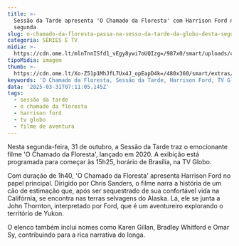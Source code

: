 ```yaml
---
title: >-
  Sessão da Tarde apresenta 'O Chamado da Floresta' com Harrison Ford nesta
  segunda
slug: o-chamado-da-floresta-passa-na-sesso-da-tarde-da-globo-desta-segunda
categoria: SÉRIES E TV
midia: >-
  https://cdn.ome.lt/mlnTnnISfd1_vEgy8ywi7oUQIzg=/987x0/smart/uploads/conteudo/fotos/ochamadodafloresta.jpg
tipoMidia: imagem
thumb: >-
  https://cdn.ome.lt/Xo-Z51p1MhJfL7Ux4J_opEapD4k=/480x360/smart/extras/conteudos/ochamadodafloresta.jpg
keywords: 'O Chamado da Floresta, Sessão da Tarde, Harrison Ford, TV Globo, filme 2020'
data: '2025-03-31T07:11:05.145Z'
tags:
  - sessão da tarde
  - o chamado da floresta
  - harrison ford
  - tv globo
  - filme de aventura
---
```


Nesta segunda-feira, 31 de outubro, a Sessão da Tarde traz o emocionante filme 'O Chamado da Floresta', lançado em 2020. A exibição está programada para começar às 15h25, horário de Brasília, na TV Globo.

Com duração de 1h40, 'O Chamado da Floresta' apresenta Harrison Ford no papel principal. Dirigido por Chris Sanders, o filme narra a história de um cão de estimação que, após ser sequestrado de sua confortável vida na Califórnia, se encontra nas terras selvagens do Alaska. Lá, ele se junta a John Thornton, interpretado por Ford, que é um aventureiro explorando o território de Yukon.

O elenco também inclui nomes como Karen Gillan, Bradley Whitford e Omar Sy, contribuindo para a rica narrativa do longa.
